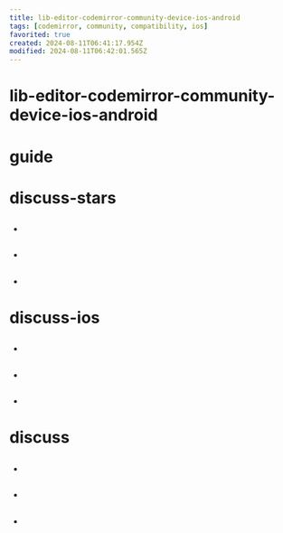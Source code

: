 ```yaml
---
title: lib-editor-codemirror-community-device-ios-android
tags: [codemirror, community, compatibility, ios]
favorited: true
created: 2024-08-11T06:41:17.954Z
modified: 2024-08-11T06:42:01.565Z
---
```


# lib-editor-codemirror-community-device-ios-android

# guide

# discuss-stars
- ## 

- ## 

- ## 
# discuss-ios
- ## 

- ## 

- ## 
# discuss
- ## 

- ## 

- ## 
